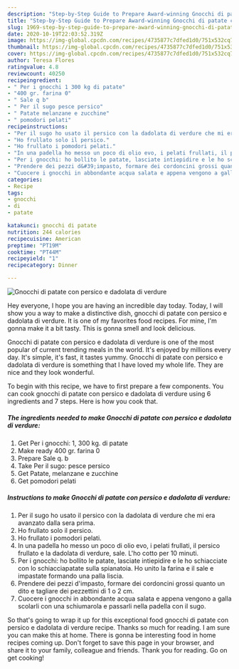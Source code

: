 ```yaml
---
description: "Step-by-Step Guide to Prepare Award-winning Gnocchi di patate con persico e dadolata di verdure"
title: "Step-by-Step Guide to Prepare Award-winning Gnocchi di patate con persico e dadolata di verdure"
slug: 1969-step-by-step-guide-to-prepare-award-winning-gnocchi-di-patate-con-persico-e-dadolata-di-verdure
date: 2020-10-19T22:03:52.319Z
image: https://img-global.cpcdn.com/recipes/4735877c7dfed1d0/751x532cq70/gnocchi-di-patate-con-persico-e-dadolata-di-verdure-recipe-main-photo.jpg
thumbnail: https://img-global.cpcdn.com/recipes/4735877c7dfed1d0/751x532cq70/gnocchi-di-patate-con-persico-e-dadolata-di-verdure-recipe-main-photo.jpg
cover: https://img-global.cpcdn.com/recipes/4735877c7dfed1d0/751x532cq70/gnocchi-di-patate-con-persico-e-dadolata-di-verdure-recipe-main-photo.jpg
author: Teresa Flores
ratingvalue: 4.8
reviewcount: 40250
recipeingredient:
- " Per i gnocchi 1 300 kg di patate"
- "400 gr. farina 0"
- " Sale q b"
- " Per il sugo pesce persico"
- " Patate melanzane e zucchine"
- " pomodori pelati"
recipeinstructions:
- "Per il sugo ho usato il persico con la dadolata di verdure che mi era avanzato dalla sera prima."
- "Ho frullato solo il persico."
- "Ho frullato i pomodori pelati."
- "In una padella ho messo un poco di olio evo, i pelati frullati, il persico frullato e la dadolata di verdure, sale. L&#39;ho cotto per 10 minuti."
- "Per i gnocchi: ho bollito le patate, lasciate intiepidire e le ho schiacciate con lo schiacciapatate sulla spianatoia. Ho unito la farina e il sale e impastate formando una palla liscia."
- "Prendere dei pezzi d&#39;impasto, formare dei cordoncini grossi quanto un dito e tagliare dei pezzettini di 1 o 2 cm."
- "Cuocere i gnocchi in abbondante acqua salata e appena vengono a galla scolarli con una schiumarola e passarli nella padella con il sugo."
categories:
- Recipe
tags:
- gnocchi
- di
- patate

katakunci: gnocchi di patate 
nutrition: 244 calories
recipecuisine: American
preptime: "PT19M"
cooktime: "PT44M"
recipeyield: "1"
recipecategory: Dinner

---
```



![Gnocchi di patate con persico e dadolata di verdure](https://img-global.cpcdn.com/recipes/4735877c7dfed1d0/751x532cq70/gnocchi-di-patate-con-persico-e-dadolata-di-verdure-recipe-main-photo.jpg)

Hey everyone, I hope you are having an incredible day today. Today, I will show you a way to make a distinctive dish, gnocchi di patate con persico e dadolata di verdure. It is one of my favorites food recipes. For mine, I'm gonna make it a bit tasty. This is gonna smell and look delicious.



Gnocchi di patate con persico e dadolata di verdure is one of the most popular of current trending meals in the world. It's enjoyed by millions every day. It's simple, it's fast, it tastes yummy. Gnocchi di patate con persico e dadolata di verdure is something that I have loved my whole life. They are nice and they look wonderful.


To begin with this recipe, we have to first prepare a few components. You can cook gnocchi di patate con persico e dadolata di verdure using 6 ingredients and 7 steps. Here is how you cook that.

<!--inarticleads1-->

##### The ingredients needed to make Gnocchi di patate con persico e dadolata di verdure:

1. Get  Per i gnocchi: 1, 300 kg. di patate
1. Make ready 400 gr. farina 0
1. Prepare  Sale q. b
1. Take  Per il sugo: pesce persico
1. Get  Patate, melanzane e zucchine
1. Get  pomodori pelati




<!--inarticleads2-->

##### Instructions to make Gnocchi di patate con persico e dadolata di verdure:

1. Per il sugo ho usato il persico con la dadolata di verdure che mi era avanzato dalla sera prima.
1. Ho frullato solo il persico.
1. Ho frullato i pomodori pelati.
1. In una padella ho messo un poco di olio evo, i pelati frullati, il persico frullato e la dadolata di verdure, sale. L&#39;ho cotto per 10 minuti.
1. Per i gnocchi: ho bollito le patate, lasciate intiepidire e le ho schiacciate con lo schiacciapatate sulla spianatoia. Ho unito la farina e il sale e impastate formando una palla liscia.
1. Prendere dei pezzi d&#39;impasto, formare dei cordoncini grossi quanto un dito e tagliare dei pezzettini di 1 o 2 cm.
1. Cuocere i gnocchi in abbondante acqua salata e appena vengono a galla scolarli con una schiumarola e passarli nella padella con il sugo.




So that's going to wrap it up for this exceptional food gnocchi di patate con persico e dadolata di verdure recipe. Thanks so much for reading. I am sure you can make this at home. There is gonna be interesting food in home recipes coming up. Don't forget to save this page in your browser, and share it to your family, colleague and friends. Thank you for reading. Go on get cooking!
